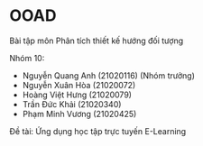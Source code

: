 # OOAD
Bài tập môn Phân tích thiết kế hướng đối tượng

Nhóm 10:
- Nguyễn Quang Anh (21020116) (Nhóm trưởng)
- Nguyễn Xuân Hòa (21020072)
- Hoàng Việt Hưng (21020079)
- Trần Đức Khải (21020340)
- Phạm Minh Vương (21020425)

Đề tài:
Ứng dụng học tập trực tuyến E-Learning
